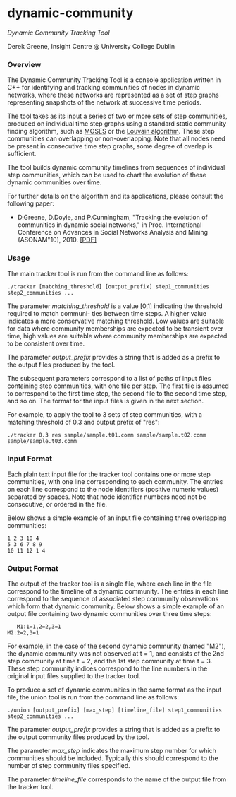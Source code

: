 dynamic-community
=================

_Dynamic Community Tracking Tool_
Derek Greene, Insight Centre @ University College Dublin
### Overview

The Dynamic Community Tracking Tool is a console application written in C++ for identifying and tracking communities of nodes in dynamic networks, where these networks are represented as a set of step graphs representing snapshots of the network at successive time periods.
The tool takes as its input a series of two or more sets of step communities, produced on individual time step graphs using a standard static community finding algorithm, such as [MOSES](https://sites.google.com/site/aaronmcdaid/moses) or the [Louvain algorithm](http://sites.google.com/site/findcommunities). These step communities can overlapping or non-overlapping. Note that all nodes need be present in consecutive time step graphs, some degree of overlap is sufficient.
The tool builds dynamic community timelines from sequences of individual step communities, which can be used to chart the evolution of these dynamic communities over time.
For further details on the algorithm and its applications, please consult the following paper:
- D.Greene, D.Doyle, and P.Cunningham, "Tracking the evolution of communities in dynamic social networks," in Proc. International Conference on Advances in Social Networks Analysis and Mining (ASONAM"10), 2010. [[PDF]](http://mlg.ucd.ie/files/publications/greene10tracking.pdf)

### Usage

The main tracker tool is run from the command line as follows:

	./tracker [matching_threshold] [output_prefix] step1_communities step2_communities ...

The parameter *matching_threshold* is a value [0,1] indicating the threshold required to match communi- ties between time steps. A higher value indicates a more conservative matching threshold. Low values are suitable for data where community memberships are expected to be transient over time, high values are suitable where community memberships are expected to be consistent over time.
The parameter *output_prefix* provides a string that is added as a prefix to the output files produced by the tool.
The subsequent parameters correspond to a list of paths of input files containing step communities, with one file per step. The first file is assumed to correspond to the first time step, the second file to the second time step, and so on. The format for the input files is given in the next section.
For example, to apply the tool to 3 sets of step communities, with a matching threshold of 0.3 and output prefix of "res":
	./tracker 0.3 res sample/sample.t01.comm sample/sample.t02.comm sample/sample.t03.comm
### Input Format
Each plain text input file for the tracker tool contains one or more step communities, with one line corresponding to each community. The entries on each line correspond to the node identifiers (positive numeric values) separated by spaces. Note that node identifier numbers need not be consecutive, or ordered in the file.Below shows a simple example of an input file containing three overlapping communities:	1 2 3 10 4 
	5 3 6 7 8 9
	10 11 12 1 4### Output FormatThe output of the tracker tool is a single file, where each line in the file correspond to the timeline of a dynamic community. The entries in each line correspond to the sequence of associated step community observations which form that dynamic community.Below shows a simple example of an output file containing two dynamic communities over three time steps:
	￼￼￼M1:1=1,2=2,3=1
	M2:2=2,3=1
For example, in the case of the second dynamic community (named "M2"), the dynamic community was not observed at t = 1, and consists of the 2nd step community at time t = 2, and the 1st step community at time t = 3. These step community indices correspond to the line numbers in the original input files supplied to the tracker tool.
To produce a set of dynamic communities in the same format as the input file, the union tool is run from the command line as follows:
	./union [output_prefix] [max_step] [timeline_file] step1_communities step2_communities ...The parameter *output_prefix* provides a string that is added as a prefix to the output community files produced by the tool.
The parameter *max_step* indicates the maximum step number for which communities should be included. Typically this should correspond to the number of step community files specified.The parameter *timeline_file* corresponds to the name of the output file from the tracker tool.